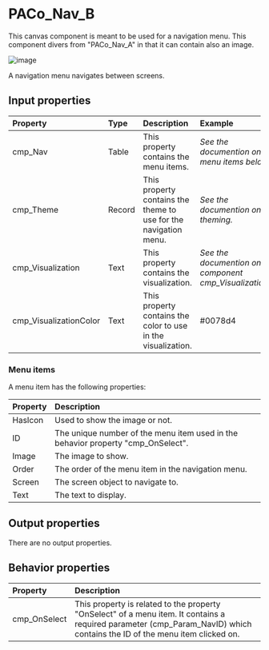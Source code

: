 # PACo_Nav_B

This canvas component is meant to be used for a navigation menu. This component divers from "PACo_Nav_A" in that it can contain also an image.

![image](https://user-images.githubusercontent.com/35654198/221382229-486948e9-c297-4a26-8f87-4bc9d4a92610.png)

A navigation menu navigates between screens.

## **Input properties**

| Property | Type | Description | Example |
| :--- | :--- | :--- | :--- |
| cmp_Nav | Table | This property contains the menu items. | *See the documention on menu items below.* |
| cmp_Theme | Record | This property contains the theme to use for the navigation menu. | *See the documention on theming.* |
| cmp_Visualization | Text | This property contains the visualization. | *See the documention on the component cmp_Visualization_A.* |
| cmp_VisualizationColor | Text | This property contains the color to use in the visualization. | #0078d4 |

### Menu items
A menu item has the following properties:

| Property | Description |
| :--- | :--- |
| HasIcon | Used to show the image or not. |
| ID | The unique number of the menu item used in the behavior property "cmp_OnSelect". |
| Image | The image to show. |
| Order | The order of the menu item in the navigation menu. |
| Screen | The screen object to navigate to. |
| Text | The text to display. |

## **Output properties**

There are no output properties.

## **Behavior properties**

| Property | Description |
| :--- | :--- |
| cmp_OnSelect | This property is related to the property "OnSelect" of a menu item. It contains a required parameter (cmp_Param_NavID) which contains the ID of the menu item clicked on. |
